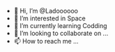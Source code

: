 - 👋 Hi, I’m @Ladoooooo
- 👀 I’m interested in Space
- 🌱 I’m currently learning Codding
- 💞️ I’m looking to collaborate on ...
- 📫 How to reach me ...

<!---
Ladoooooo/Ladoooooo is a ✨ special ✨ repository because its `README.md` (this file) appears on your GitHub profile.
You can click the Preview link to take a look at your changes.
--->
